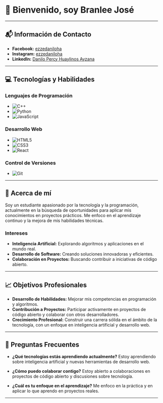 # 👋 Bienvenido, soy **Branlee José**

---

## 📬 Información de Contacto
- **Facebook:** [ezzedaniloha](https://www.facebook.com/ezzedaniloha)
- **Instagram:** [ezzedaniloha](https://www.instagram.com/ezzedaniloha/)
- **LinkedIn:** [Danilo Percy Huaylinos Ayzana](https://www.linkedin.com/in/danilo-percy-huaylinos-ayzana-3a760b278/)

---

## 💻 Tecnologías y Habilidades
### Lenguajes de Programación
- ![C++](https://img.shields.io/badge/C++-%2300599C.svg?&style=for-the-badge&logo=c%2B%2B&logoColor=white)
- ![Python](https://img.shields.io/badge/Python-%233776AB.svg?&style=for-the-badge&logo=python&logoColor=white)
- ![JavaScript](https://img.shields.io/badge/JavaScript-%23F7DF1E.svg?&style=for-the-badge&logo=javascript&logoColor=black)

### Desarrollo Web
- ![HTML5](https://img.shields.io/badge/HTML5-%23E34F26.svg?&style=for-the-badge&logo=html5&logoColor=white)
- ![CSS3](https://img.shields.io/badge/CSS3-%231572B6.svg?&style=for-the-badge&logo=css3&logoColor=white)
- ![React](https://img.shields.io/badge/React-%2361DAFB.svg?&style=for-the-badge&logo=react&logoColor=black)

### Control de Versiones
- ![Git](https://img.shields.io/badge/Git-%23F05033.svg?&style=for-the-badge&logo=git&logoColor=white)

---

## 🌟 Acerca de mí
Soy un estudiante apasionado por la tecnología y la programación, actualmente en la búsqueda de oportunidades para aplicar mis conocimientos en proyectos prácticos. Me enfoco en el aprendizaje continuo y la mejora de mis habilidades técnicas.

### Intereses
- **Inteligencia Artificial:** Explorando algoritmos y aplicaciones en el mundo real.
- **Desarrollo de Software:** Creando soluciones innovadoras y eficientes.
- **Colaboración en Proyectos:** Buscando contribuir a iniciativas de código abierto.

---

## 📈 Objetivos Profesionales
- **Desarrollo de Habilidades:** Mejorar mis competencias en programación y algoritmos.
- **Contribución a Proyectos:** Participar activamente en proyectos de código abierto y colaborar con otros desarrolladores.
- **Crecimiento Profesional:** Construir una carrera sólida en el ámbito de la tecnología, con un enfoque en inteligencia artificial y desarrollo web.

---

## 💬 Preguntas Frecuentes
- **¿Qué tecnologías estás aprendiendo actualmente?**
  Estoy aprendiendo sobre inteligencia artificial y nuevas herramientas de desarrollo web.

- **¿Cómo puedo colaborar contigo?**
  Estoy abierto a colaboraciones en proyectos de código abierto y discusiones sobre tecnología.

- **¿Cuál es tu enfoque en el aprendizaje?**
  Me enfoco en la práctica y en aplicar lo que aprendo en proyectos reales.

---
